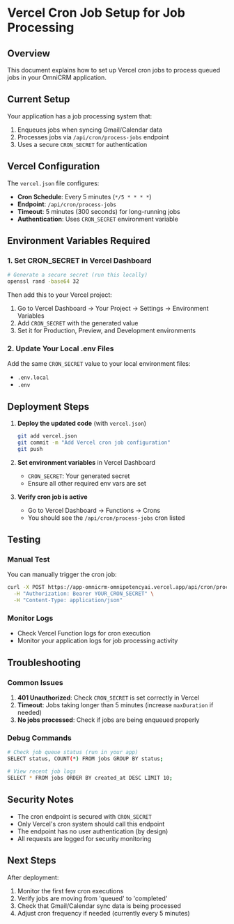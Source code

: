 # Vercel Cron Job Setup for Job Processing

## Overview

This document explains how to set up Vercel cron jobs to process queued jobs in your OmniCRM application.

## Current Setup

Your application has a job processing system that:

1. Enqueues jobs when syncing Gmail/Calendar data
2. Processes jobs via `/api/cron/process-jobs` endpoint
3. Uses a secure `CRON_SECRET` for authentication

## Vercel Configuration

The `vercel.json` file configures:

- **Cron Schedule**: Every 5 minutes (`*/5 * * * *`)
- **Endpoint**: `/api/cron/process-jobs`
- **Timeout**: 5 minutes (300 seconds) for long-running jobs
- **Authentication**: Uses `CRON_SECRET` environment variable

## Environment Variables Required

### 1. Set CRON_SECRET in Vercel Dashboard

```bash
# Generate a secure secret (run this locally)
openssl rand -base64 32
```

Then add this to your Vercel project:

1. Go to Vercel Dashboard → Your Project → Settings → Environment Variables
2. Add `CRON_SECRET` with the generated value
3. Set it for Production, Preview, and Development environments

### 2. Update Your Local .env Files

Add the same `CRON_SECRET` value to your local environment files:

- `.env.local`
- `.env`

## Deployment Steps

1. **Deploy the updated code** (with `vercel.json`)

   ```bash
   git add vercel.json
   git commit -m "Add Vercel cron job configuration"
   git push
   ```

2. **Set environment variables** in Vercel Dashboard
   - `CRON_SECRET`: Your generated secret
   - Ensure all other required env vars are set

3. **Verify cron job is active**
   - Go to Vercel Dashboard → Functions → Crons
   - You should see the `/api/cron/process-jobs` cron listed

## Testing

### Manual Test

You can manually trigger the cron job:

```bash
curl -X POST https://app-omnicrm-omnipotencyai.vercel.app/api/cron/process-jobs \
  -H "Authorization: Bearer YOUR_CRON_SECRET" \
  -H "Content-Type: application/json"
```

### Monitor Logs

- Check Vercel Function logs for cron execution
- Monitor your application logs for job processing activity

## Troubleshooting

### Common Issues

1. **401 Unauthorized**: Check `CRON_SECRET` is set correctly in Vercel
2. **Timeout**: Jobs taking longer than 5 minutes (increase `maxDuration` if needed)
3. **No jobs processed**: Check if jobs are being enqueued properly

### Debug Commands

```bash
# Check job queue status (run in your app)
SELECT status, COUNT(*) FROM jobs GROUP BY status;

# View recent job logs
SELECT * FROM jobs ORDER BY created_at DESC LIMIT 10;
```

## Security Notes

- The cron endpoint is secured with `CRON_SECRET`
- Only Vercel's cron system should call this endpoint
- The endpoint has no user authentication (by design)
- All requests are logged for security monitoring

## Next Steps

After deployment:

1. Monitor the first few cron executions
2. Verify jobs are moving from 'queued' to 'completed'
3. Check that Gmail/Calendar sync data is being processed
4. Adjust cron frequency if needed (currently every 5 minutes)
